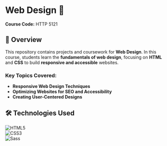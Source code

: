 # Web Design 🎨  
**Course Code:** HTTP 5121  

## 📌 Overview  
This repository contains projects and coursework for **Web Design**. In this course, students learn the **fundamentals of web design**, focusing on **HTML** and **CSS** to build **responsive and accessible** websites.

### Key Topics Covered:  
- **Responsive Web Design Techniques**  
- **Optimizing Websites for SEO and Accessibility**  
- **Creating User-Centered Designs**  

## 🛠️ Technologies Used  
![HTML5](https://img.shields.io/badge/HTML5-E34F26?style=for-the-badge&logo=html5&logoColor=white)  
![CSS3](https://img.shields.io/badge/CSS3-1572B6?style=for-the-badge&logo=css3&logoColor=white)  
![Sass](https://img.shields.io/badge/SASS-CC6699?style=for-the-badge&logo=sass&logoColor=white)
